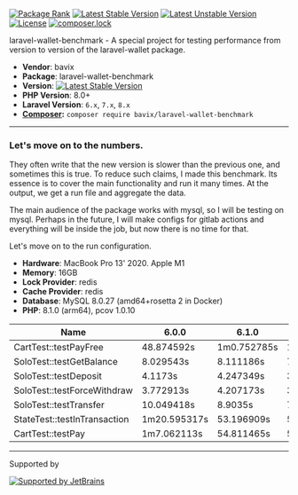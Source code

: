 [![Package Rank](https://phppackages.org/p/bavix/laravel-wallet-benchmark/badge/rank.svg)](https://packagist.org/packages/bavix/laravel-wallet-benchmark)
[![Latest Stable Version](https://poser.pugx.org/bavix/laravel-wallet-benchmark/v/stable)](https://packagist.org/packages/bavix/laravel-wallet-benchmark)
[![Latest Unstable Version](https://poser.pugx.org/bavix/laravel-wallet-benchmark/v/unstable)](https://packagist.org/packages/bavix/laravel-wallet-benchmark)
[![License](https://poser.pugx.org/bavix/laravel-wallet-benchmark/license)](https://packagist.org/packages/bavix/laravel-wallet-benchmark)
[![composer.lock](https://poser.pugx.org/bavix/laravel-wallet-benchmark/composerlock)](https://packagist.org/packages/bavix/laravel-wallet-benchmark)

laravel-wallet-benchmark - A special project for testing performance from version to version of the laravel-wallet package.

* **Vendor**: bavix
* **Package**: laravel-wallet-benchmark
* **Version**: [![Latest Stable Version](https://poser.pugx.org/bavix/laravel-wallet-benchmark/v/stable)](https://packagist.org/packages/bavix/laravel-wallet-benchmark)
* **PHP Version**: 8.0+ 
* **Laravel Version**: `6.x`, `7.x`, `8.x`
* **[Composer](https://getcomposer.org/):** `composer require bavix/laravel-wallet-benchmark`

---

### Let's move on to the numbers.

They often write that the new version is slower than the previous one, and sometimes this is true. To reduce such claims, I made this benchmark. Its essence is to cover the main functionality and run it many times. At the output, we get a run file and aggregate the data.

The main audience of the package works with mysql, so I will be testing on mysql. Perhaps in the future, I will make configs for gitlab actions and everything will be inside the job, but now there is no time for that.

Let's move on to the run configuration.

* **Hardware**: MacBook Pro 13' 2020. Apple M1
* **Memory**: 16GB
* **Lock Provider**: redis
* **Cache Provider**: redis
* **Database**: MySQL 8.0.27 (amd64+rosetta 2 in Docker)
* **PHP**: 8.1.0 (arm64), pcov 1.0.10

| Name                         | 6.0.0 | 6.1.0 | 6.2.0 | 7.0.0 | 7.1.0-RC3 | 7.2.0-beta1 | 7.3.0-alpha |
|------------------------------| ----- | ----- | ----- | ----- | ----- | ----- | ----- |
| CartTest::testPayFree        |    48.874592s    |  1m0.752785s  |  1m9.851301s  |  29.375265s  |  32.792958s  |  33.050982s   |  33.019704s  |
| SoloTest::testGetBalance     |  8.029543s     |  8.111186s    |  7.13864s     |  7.156312s   |  7.231103s   |  7.230414s    |  7.766673s   |
| SoloTest::testDeposit        |   4.1173s       |  4.247349s    |  3.66482s     |  3.576762s   |  3.715531s   |  3.61955s     |  3.819309s   |
| SoloTest::testForceWithdraw  |  3.772913s     |  4.207173s    |  3.654626s    |  3.54428s    |  3.623086s   |  3.620779s    |  3.761648s   |
| SoloTest::testTransfer       |   10.049418s    |  8.9035s      |  7.651214s    |  7.054606s   |  7.204701s   |  7.213786s    |  7.406053s   |
| StateTest::testInTransaction |  1m20.595317s  |  53.196909s   |  50.214342s   |  41.509341s  |  26.363875s  |  25.959117s   |  25.930789s  |
| CartTest::testPay            |   1m7.062113s   |  54.811465s   |  59.989745s   |  30.714206s  |  35.002056s  |  35.071199s   |  35.191258s | 


---
Supported by

[![Supported by JetBrains](https://cdn.rawgit.com/bavix/development-through/46475b4b/jetbrains.svg)](https://www.jetbrains.com/)
